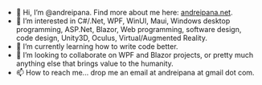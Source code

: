 - 👋 Hi, I’m @andreipana. Find more about me here: [andreipana.net](http://andreipana.net/).
- 👀 I’m interested in C#/.Net, WPF, WinUI, Maui, Windows desktop programming, ASP.Net, Blazor, Web programming, software design, code design, Unity3D, Oculus, Virtual/Augmented Reality.
- 🌱 I’m currently learning how to write code better.
- 💞️ I’m looking to collaborate on WPF and Blazor projects, or pretty much anything else that brings value to the humanity.
- 📫 How to reach me... drop me an email at andreipana at gmail dot  com.

<!---
andreipana/andreipana is a ✨ special ✨ repository because its `README.md` (this file) appears on your GitHub profile.
You can click the Preview link to take a look at your changes.
--->
